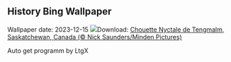 ## History Bing Wallpaper
Wallpaper date: 2023-12-15
![](https://www.bing.com/th?id=OHR.BorealOwl_FR-CA3630029602_UHD.jpg&w=1000)Download: [Chouette Nyctale de Tengmalm, Saskatchewan, Canada (© Nick Saunders/Minden Pictures)](https://www.bing.com/th?id=OHR.BorealOwl_FR-CA3630029602_UHD.jpg)

Auto get programm by LtgX
